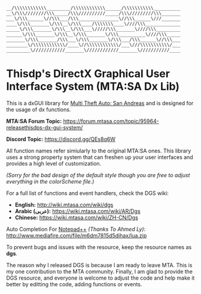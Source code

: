 ```
__/\\\\\\\\\\\\_________/\\\\\\\\\\\\______/\\\\\\\\\\\__________
__\/\\\////////\\\_____/\\\//////////_____/\\\/////////\\\_______
___\/\\\______\//\\\___/\\\_______________\//\\\______\///_______
____\/\\\_______\/\\\__\/\\\____/\\\\\\\____\////\\\_____________
_____\/\\\_______\/\\\__\/\\\___\/////\\\_______\////\\\_________
______\/\\\_______\/\\\__\/\\\_______\/\\\__________\////\\\_____
_______\/\\\_______/\\\___\/\\\_______\/\\\___/\\\______\//\\\___
________\/\\\\\\\\\\\\/____\//\\\\\\\\\\\\/___\///\\\\\\\\\\\/___
_________\////////////_______\////////////_______\///////////____
```
# Thisdp's DirectX Graphical User Interface System (MTA:SA Dx Lib)

This is a dxGUI library for [Multi Theft Auto: San Andreas](https://mtasa.com/) and is designed for the usage of dx functions.

**MTA:SA Forum Topic:** https://forum.mtasa.com/topic/95964-releasethisdps-dx-gui-system/

**Discord Topic:** https://discord.gg/QEs8q6W

All function names refer simiularly to the original MTA:SA ones. This library uses a strong property system that can freshen up your user interfaces and provides a high level of customization.

*(Sorry for the bad design of the default style though you are free to adjust everything in the colorScheme file.)*

For a full list of functions and event handlers, check the DGS wiki:
* **English:** http://wiki.mtasa.com/wiki/dgs
* **Arabic (عربى):** https://wiki.mtasa.com/wiki/AR/Dgs
* **Chinese:** https://wiki.mtasa.com/wiki/ZH-CN/Dgs

Auto Completion For [Notepad++](https://notepad-plus-plus.org/) *(Thanks To Ahmed Ly)*: http://www.mediafire.com/file/m6dm7815d5dihax/lua.zip

To prevent bugs and issues with the resource, keep the resource names as **dgs**.

The reason why I released DGS is because I am ready to leave MTA. This is my one contribution to the MTA community.
Finally, I am glad to provide the DGS resource, and everyone is welcome to adjust the code and help make it better by editting the code, adding functions or events.
